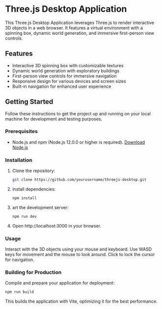 # Three.js Desktop Application

This Three.js Desktop Application leverages Three.js to render interactive 3D objects in a web browser. It features a virtual environment with a spinning box, dynamic world generation, and immersive first-person view controls.

## Features

- Interactive 3D spinning box with customizable textures
- Dynamic world generation with exploratory buildings
- First-person view controls for immersive navigation
- Responsive design for various devices and screen sizes
- Built-in navigation for enhanced user experience

## Getting Started

Follow these instructions to get the project up and running on your local machine for development and testing purposes.

### Prerequisites

- Node.js and npm (Node.js 12.0.0 or higher is required). [Download Node.js](https://nodejs.org/en/)

### Installation

1. Clone the repository:

   ```bash
   git clone https://github.com/yourusername/threejs-desktop.git
   ```

2. Install dependencies:

   ```bash
   npm install
   ```

3. art the development server:

   ```bash
   npm run dev
   ```

4. Open http://localhost:3000 in your browser.

### Usage

Interact with the 3D objects using your mouse and keyboard. Use WASD keys for movement and the mouse to look around. Click to lock the cursor for navigation.

### Building for Production

Compile and prepare your application for deployment:

```bash
npm run build
```

This builds the application with Vite, optimizing it for the best performance.
